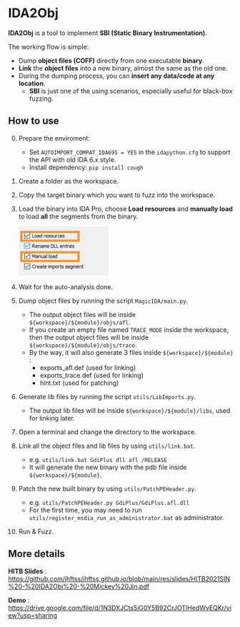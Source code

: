 # IDA2Obj

__IDA2Obj__ is a tool to implement __SBI (Static Binary Instrumentation)__. 

The working flow is simple:

- Dump __object files (COFF)__ directly from one executable __binary__.
- __Link__ the __object files__ into a new binary, almost the same as the old one. 
- During the dumping process, you can __insert any data/code at any location__.
  - __SBI__ is just one of the using scenarios, especially useful for black-box fuzzing.

## How to use

0. Prepare the enviroment:
   - Set `AUTOIMPORT_COMPAT_IDA695 = YES` in the `idapython.cfg` to support the API with old IDA 6.x style.
   - Install dependency: `pip install cough`

1. Create a folder as the workspace.

2. Copy the target binary which you want to fuzz into the workspace.

3. Load the binary into IDA Pro, choose __Load resources__ and __manually load__ to load __all__ the segments from the binary.

   <img src="pics/README/image-20210813134907705.png" alt="image-20210813134907705" style="zoom:50%;" />

4. Wait for the auto-analysis done.

5. Dump object files by running the script `MagicIDA/main.py`.

   - The output object files will be inside `${workspace}/${module}/objs/afl`.
   - If you create an empty file named `TRACE_MODE` inside the workspace, then the output object files will be inside  `${workspace}/${module}/objs/trace`.
   - By the way, it will also generate 3 files inside  `${workspace}/${module}` :
     - exports_afl.def       (used for linking)
     - exports_trace.def  (used for linking)
     - hint.txt                     (used for patching)

6. Generate lib files by running the script `utils/LibImports.py`.

   - The output lib files will be inside `${workspace}/${module}/libs`, used for linking later.

7. Open a terminal and change the directory to the workspace.

8. Link all the object files and lib files by using `utils/link.bat`.

   - e.g. `utils/link.bat GdiPlus dll afl /RELEASE`
   - It will generate the new binary with the pdb file inside  `${workspace}/${module}`.

9. Patch the new built binary by using `utils/PatchPEHeader.py`.

   - e.g. `utils/PatchPEHeader.py GdiPlus/GdiPlus.afl.dll`
   - For the first time, you may need to run  `utils/register_msdia_run_as_administrator.bat` as administrator.

10. Run & Fuzz.

## More details

__HITB Slides__ : https://github.com/jhftss/jhftss.github.io/blob/main/res/slides/HITB2021SIN%20-%20IDA2Obj%20-%20Mickey%20Jin.pdf

__Demo__ : https://drive.google.com/file/d/1N3DXJCts5jG0Y5B92CrJOTIHedWyEQKr/view?usp=sharing

